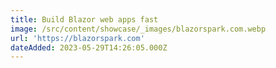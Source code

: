 ```yaml
---
title: Build Blazor web apps fast
image: /src/content/showcase/_images/blazorspark.com.webp
url: 'https://blazorspark.com'
dateAdded: 2023-05-29T14:26:05.000Z
---
```


